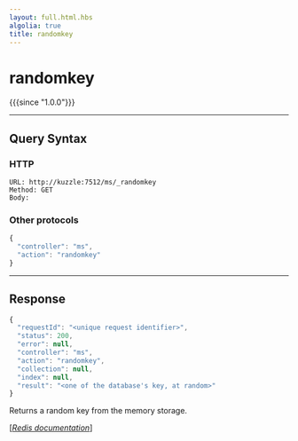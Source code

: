 ```yaml
---
layout: full.html.hbs
algolia: true
title: randomkey
---
```


# randomkey

{{{since "1.0.0"}}}




---

## Query Syntax

### HTTP

```http
URL: http://kuzzle:7512/ms/_randomkey
Method: GET  
Body:
```



### Other protocols


```js
{
  "controller": "ms",
  "action": "randomkey"
}
```

---

## Response

```javascript
{
  "requestId": "<unique request identifier>",
  "status": 200,
  "error": null,
  "controller": "ms",
  "action": "randomkey",
  "collection": null,
  "index": null,
  "result": "<one of the database's key, at random>"
}
```

Returns a random key from the memory storage.

[[_Redis documentation_]](https://redis.io/commands/randomkey)
